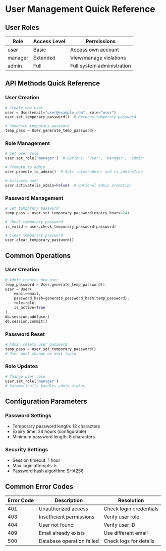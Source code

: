 # User Management Quick Reference

## User Roles
| Role    | Access Level | Permissions                    |
|---------|-------------|--------------------------------|
| user    | Basic       | Access own account             |
| manager | Extended    | View/manage violations         |
| admin   | Full        | Full system administration     |

## API Methods Quick Reference

### User Creation
```python
# Create new user
user = User(email="user@example.com", role="user")
user.set_temporary_password()  # Returns temporary password

# Generate temporary password
temp_pass = User.generate_temp_password()
```

### Role Management
```python
# Set user role
user.set_role('manager')  # Options: 'user', 'manager', 'admin'

# Promote to admin
user.promote_to_admin()  # Sets role='admin' and is_admin=True

# Activate user
user.activate(is_admin=False)  # Optional admin promotion
```

### Password Management
```python
# Set temporary password
temp_pass = user.set_temporary_password(expiry_hours=24)

# Check temporary password
is_valid = user.check_temporary_password(password)

# Clear temporary password
user.clear_temporary_password()
```

## Common Operations

### User Creation
```python
# Admin creates new user
temp_password = User.generate_temp_password()
user = User(
    email=email,
    password_hash=generate_password_hash(temp_password),
    role=role,
    is_active=True
)
db.session.add(user)
db.session.commit()
```

### Password Reset
```python
# Admin resets user password
temp_pass = user.set_temporary_password()
# User must change on next login
```

### Role Updates
```python
# Change user role
user.set_role('manager')
# Automatically handles admin status
```

## Configuration Parameters

### Password Settings
- Temporary password length: 12 characters
- Expiry time: 24 hours (configurable)
- Minimum password length: 8 characters

### Security Settings
- Session timeout: 1 hour
- Max login attempts: 5
- Password hash algorithm: SHA256

## Common Error Codes

| Error Code | Description                  | Resolution                    |
|------------|------------------------------|-------------------------------|
| 401        | Unauthorized access          | Check login credentials      |
| 403        | Insufficient permissions     | Verify user role            |
| 404        | User not found              | Verify user ID              |
| 409        | Email already exists        | Use different email         |
| 500        | Database operation failed   | Check logs for details      | 